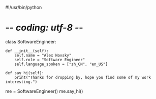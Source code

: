 #!/usr/bin/python
# -*- coding: utf-8 -*-


class SoftwareEngineer:

    def __init__(self):
        self.name = "Alex Novsky"
        self.role = "Software Engineer"
        self.language_spoken = ["zh_CN", "en_US"]

    def say_hi(self):
        print("Thanks for dropping by, hope you find some of my work interesting.")


me = SoftwareEngineer()
me.say_hi()
